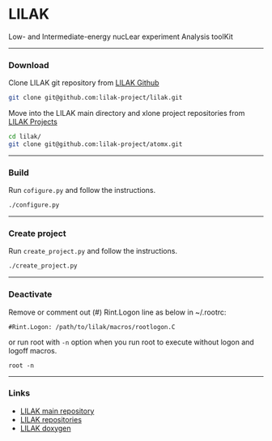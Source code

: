 # LILAK
Low- and Intermediate-energy nucLear experiment Analysis toolKit

---

### Download
Clone LILAK git repository from [LILAK Github](https://github.com/lilak-project/lilak)
```sh
git clone git@github.com:lilak-project/lilak.git
```

Move into the LILAK main directory and xlone project repositories from [LILAK Projects](https://github.com/lilak-project)
```sh
cd lilak/
git clone git@github.com:lilak-project/atomx.git
```

---

### Build
Run `cofigure.py` and follow the instructions.
```sh
./configure.py
```

---

### Create project
Run `create_project.py` and follow the instructions.
```sh
./create_project.py
```

---

### Deactivate
Remove or comment out (#) Rint.Logon line as below in ~/.rootrc:
```
#Rint.Logon: /path/to/lilak/macros/rootlogon.C
```
or run root with `-n` option when you run root to execute without logon and logoff macros.
```
root -n
```

---

### Links

* [LILAK main repository](https://github.com/lilak-project/lilak)
* [LILAK repositories](https://github.com/orgs/lilak-project/repositories)
* [LILAK doxygen](https://lilak-project.github.io/lilak_doxygen/)
